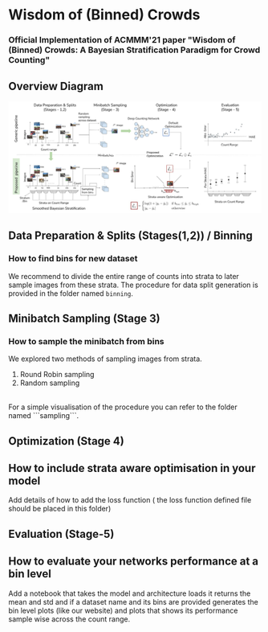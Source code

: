 # Wisdom of (Binned) Crowds
<!-- Add the arvix and conference paper link here -->

### Official Implementation of ACMMM'21 paper "Wisdom of (Binned) Crowds: A Bayesian Stratification Paradigm for Crowd Counting"

## Overview Diagram

![here](images/main.jpg) 

## Data Preparation & Splits (Stages(1,2)) / Binning
### How to find bins for new dataset

We recommend to divide the entire range of counts into strata to later sample images from these strata. The procedure for data split generation is provided in the folder named ```binning```.

## Minibatch Sampling (Stage 3)
### How to sample the minibatch from bins

We explored two methods of sampling images from strata.
1. Round Robin sampling
2. Random sampling
<br>
For a simple visualisation of the procedure you can refer to the folder named ```sampling```.


## Optimization (Stage 4)
## How to include strata aware optimisation in your model
Add details of how to add the loss function ( the loss function defined file should be placed in this folder) 

## Evaluation (Stage-5)
## How to evaluate your networks performance at a bin level 

Add a notebook that takes the model and architecture loads it returns the mean and std and if a dataset name and its bins are provided generates the bin level plots (like our website) and plots that shows its performance sample wise across the count range.
